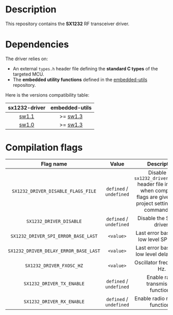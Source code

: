 # Description

This repository contains the **SX1232** RF transceiver driver.

# Dependencies

The driver relies on:

* An external `types.h` header file defining the **standard C types** of the targeted MCU.
* The **embedded utility functions** defined in the [embedded-utils](https://github.com/Ludovic-Lesur/embedded-utils) repository.

Here is the versions compatibility table:

| **sx1232-driver** | **embedded-utils** |
|:---:|:---:|
| [sw1.1](https://github.com/Ludovic-Lesur/sx1232-driver/releases/tag/sw1.1) | >= [sw1.3](https://github.com/Ludovic-Lesur/embedded-utils/releases/tag/sw1.3) |
| [sw1.0](https://github.com/Ludovic-Lesur/sx1232-driver/releases/tag/sw1.0) | >= [sw1.3](https://github.com/Ludovic-Lesur/embedded-utils/releases/tag/sw1.3) |

# Compilation flags

| **Flag name** | **Value** | **Description** |
|:---:|:---:|:---:|
| `SX1232_DRIVER_DISABLE_FLAGS_FILE` | `defined` / `undefined` | Disable the `sx1232_driver_flags.h` header file inclusion when compilation flags are given in the project settings or by command line. |
| `SX1232_DRIVER_DISABLE` | `defined` / `undefined` | Disable the SX1232 driver. |
| `SX1232_DRIVER_SPI_ERROR_BASE_LAST` | `<value>` | Last error base of the low level SPI driver. |
| `SX1232_DRIVER_DELAY_ERROR_BASE_LAST` | `<value>` | Last error base of the low level delay driver. |
| `SX1232_DRIVER_FXOSC_HZ` | `<value>` | Oscillator frequency in Hz. |
| `SX1232_DRIVER_TX_ENABLE` | `defined` / `undefined` | Enable radio transmission functions. |
| `SX1232_DRIVER_RX_ENABLE` | `defined` / `undefined` | Enable radio reception functions. |
